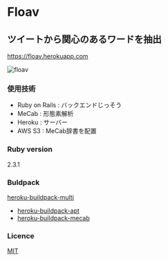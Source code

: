 # Floav
## ツイートから関心のあるワードを抽出
https://floav.herokuapp.com

![floav](https://user-images.githubusercontent.com/26696733/66802289-e9306680-ef56-11e9-9e52-fb21b0b9ff16.png)

### 使用技術

* Ruby on Rails : バックエンドじっそう
* MeCab : 形態素解析
* Heroku : サーバー
* AWS S3 : MeCab辞書を配置

### Ruby version
2.3.1

### Buldpack
[heroku-buildpack-multi](https://github.com/heroku/heroku-buildpack-multi)
* [heroku-buildpack-apt](https://github.com/heroku/heroku-buildpack-apt)
* [heroku-buildpack-mecab](https://github.com/diasks2/heroku-buildpack-mecab)

### Licence

[MIT](https://github.com/tcnksm/tool/blob/master/LICENCE)